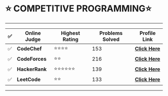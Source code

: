 <div>
<h1>⭐ COMPETITIVE PROGRAMMING⭐</h1>
<hr>

| ✅   | Online Judge       | Highest Rating | Problems Solved | Profile Link                                                           |
| --- | ------------------ | -------------- | --------------- | ---------------------------------------------------------------------- |
| ✅   | <strong>CodeChef   | ⭐⭐⭐⭐           | 153             | [<strong>Click Here](https://www.codechef.com/users/pasricha_dhruv)    |
| ✅   | <strong>CodeForces | ⭐⭐             | 216             | [<strong>Click Here](https://codeforces.com/profile/pasricha_dhruv)    |
| ✅   | <strong>HackerRank | ⭐⭐⭐⭐⭐⭐         | 139             | [<strong>Click Here](https://www.hackerrank.com/dhruv_pasricha?hr_r=1) |
| ✅   | <strong>LeetCode   | ⭐⭐             | 133             | [<strong>Click Here](https://leetcode.com/pasricha_dhruv/)             |

<hr>
